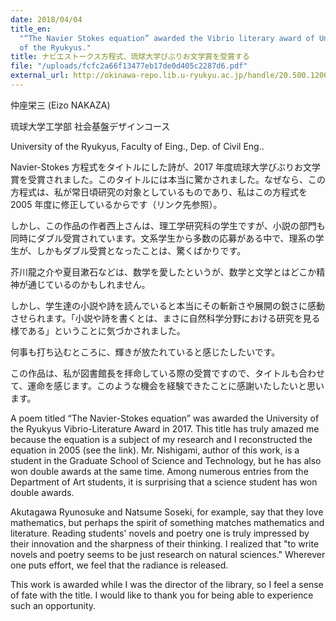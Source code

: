```yaml
---
date: 2018/04/04
title_en:
  "“The Navier Stokes equation” awarded the Vibrio literary award of University
  of the Ryukyus."
title: ナビエストークス方程式、琉球大学びぶりお文学賞を受賞する
file: "/uploads/fcfc2a66f13477eb17de0d405c2287d6.pdf"
external_url: http://okinawa-repo.lib.u-ryukyu.ac.jp/handle/20.500.12001/21286
---
```


仲座栄三 (Eizo NAKAZA)

琉球大学工学部 社会基盤デザインコース

University of the Ryukyus, Faculty of Eing., Dep. of Civil Eng..

Navier-Stokes 方程式をタイトルにした詩が、2017 年度琉球大学びぶりお文学賞を受賞されました。このタイトルには本当に驚かされました。なぜなら、この方程式は、私が常日頃研究の対象としているものであり、私はこの方程式を 2005 年度に修正しているからです（リンク先参照）。

しかし、この作品の作者西上さんは、理工学研究科の学生ですが、小説の部門も同時にダブル受賞されています。文系学生から多数の応募がある中で、理系の学生が、しかもダブル受賞となったことは、驚くばかりです。

芥川龍之介や夏目漱石などは、数学を愛したというが、数学と文学とはどこか精神が通じているのかもしれません。

しかし、学生達の小説や詩を読んでいると本当にその斬新さや展開の鋭さに感動させられます。「小説や詩を書くとは、まさに自然科学分野における研究を見る様である」ということに気づかされました。

何事も打ち込むところに、輝きが放たれていると感じたしたいです。

この作品は、私が図書館長を拝命している際の受賞ですので、タイトルも合わせて、運命を感じます。このような機会を経験できたことに感謝いたしたいと思います。

A poem titled “The Navier-Stokes equation” was awarded the University of the Ryukyus Vibrio-Literature Award in 2017. This title has truly amazed me because the equation is a subject of my research and I reconstructed the equation in 2005 (see the link). Mr. Nishigami, author of this work, is a student in the Graduate School of Science and Technology, but he has also won double awards at the same time. Among numerous entries from the Department of Art students, it is surprising that a science student has won double awards.

Akutagawa Ryunosuke and Natsume Soseki, for example, say that they love mathematics, but perhaps the spirit of something matches mathematics and literature. Reading students' novels and poetry one is truly impressed by their innovation and the sharpness of their thinking. I realized that "to write novels and poetry seems to be just research on natural sciences." Wherever one puts effort, we feel that the radiance is released.

This work is awarded while I was the director of the library, so I feel a sense of fate with the title. I would like to thank you for being able to experience such an opportunity.
